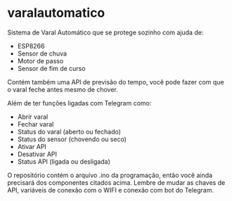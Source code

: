 # varalautomatico
Sistema de Varal Automático que se protege sozinho com ajuda de:

- ESP8266
- Sensor de chuva
- Motor de passo
- Sensor de fim de curso

Contém também uma API de previsão do tempo, você pode fazer com que o varal feche antes mesmo de chover.

Além de ter funções ligadas com Telegram como:

- Abrir varal
- Fechar varal
- Status do varal (aberto ou fechado)
- Status do sensor (chovendo ou seco)
- Ativar API
- Desativar API
- Status API (ligada ou desligada)

O repositório contém o arquivo .ino da programação, então você ainda precisará dos componentes citados acima.
Lembre de mudar as chaves de API, variáveis de conexão com o WIFI e conexão com bot do Telegram.
